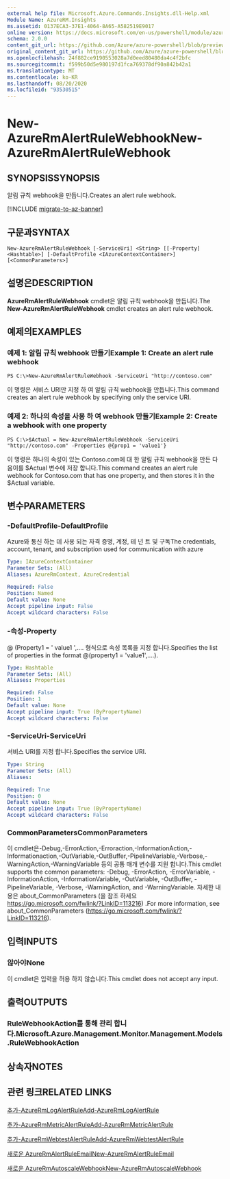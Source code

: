 ```yaml
---
external help file: Microsoft.Azure.Commands.Insights.dll-Help.xml
Module Name: AzureRM.Insights
ms.assetid: 0137ECA3-37E1-4064-8A65-A582519E9017
online version: https://docs.microsoft.com/en-us/powershell/module/azurerm.insights/new-azurermalertrulewebhook
schema: 2.0.0
content_git_url: https://github.com/Azure/azure-powershell/blob/preview/src/ResourceManager/Insights/Commands.Insights/help/New-AzureRmAlertRuleWebhook.md
original_content_git_url: https://github.com/Azure/azure-powershell/blob/preview/src/ResourceManager/Insights/Commands.Insights/help/New-AzureRmAlertRuleWebhook.md
ms.openlocfilehash: 24f882ce9190553028a7d0eed80480da4c4f2bfc
ms.sourcegitcommit: f599b50d5e980197d1fca769378df90a842b42a1
ms.translationtype: MT
ms.contentlocale: ko-KR
ms.lasthandoff: 08/20/2020
ms.locfileid: "93530515"
---
```

# <span data-ttu-id="3af03-101">New-AzureRmAlertRuleWebhook</span><span class="sxs-lookup"><span data-stu-id="3af03-101">New-AzureRmAlertRuleWebhook</span></span>

## <span data-ttu-id="3af03-102">SYNOPSIS</span><span class="sxs-lookup"><span data-stu-id="3af03-102">SYNOPSIS</span></span>
<span data-ttu-id="3af03-103">알림 규칙 webhook을 만듭니다.</span><span class="sxs-lookup"><span data-stu-id="3af03-103">Creates an alert rule webhook.</span></span>

[!INCLUDE [migrate-to-az-banner](../../includes/migrate-to-az-banner.md)]

## <span data-ttu-id="3af03-104">구문과</span><span class="sxs-lookup"><span data-stu-id="3af03-104">SYNTAX</span></span>

```
New-AzureRmAlertRuleWebhook [-ServiceUri] <String> [[-Property] <Hashtable>] [-DefaultProfile <IAzureContextContainer>] [<CommonParameters>]
```

## <span data-ttu-id="3af03-105">설명은</span><span class="sxs-lookup"><span data-stu-id="3af03-105">DESCRIPTION</span></span>
<span data-ttu-id="3af03-106">**AzureRmAlertRuleWebhook** cmdlet은 알림 규칙 webhook을 만듭니다.</span><span class="sxs-lookup"><span data-stu-id="3af03-106">The **New-AzureRmAlertRuleWebhook** cmdlet creates an alert rule webhook.</span></span>

## <span data-ttu-id="3af03-107">예제의</span><span class="sxs-lookup"><span data-stu-id="3af03-107">EXAMPLES</span></span>

### <span data-ttu-id="3af03-108">예제 1: 알림 규칙 webhook 만들기</span><span class="sxs-lookup"><span data-stu-id="3af03-108">Example 1: Create an alert rule webhook</span></span>
```
PS C:\>New-AzureRmAlertRuleWebhook -ServiceUri "http://contoso.com"
```

<span data-ttu-id="3af03-109">이 명령은 서비스 URI만 지정 하 여 알림 규칙 webhook을 만듭니다.</span><span class="sxs-lookup"><span data-stu-id="3af03-109">This command creates an alert rule webhook by specifying only the service URI.</span></span>

### <span data-ttu-id="3af03-110">예제 2: 하나의 속성을 사용 하 여 webhook 만들기</span><span class="sxs-lookup"><span data-stu-id="3af03-110">Example 2: Create a webhook with one property</span></span>
```
PS C:\>$Actual = New-AzureRmAlertRuleWebhook -ServiceUri "http://contoso.com" -Properties @{prop1 = 'value1'}
```

<span data-ttu-id="3af03-111">이 명령은 하나의 속성이 있는 Contoso.com에 대 한 알림 규칙 webhook을 만든 다음이를 $Actual 변수에 저장 합니다.</span><span class="sxs-lookup"><span data-stu-id="3af03-111">This command creates an alert rule webhook for Contoso.com that has one property, and then stores it in the $Actual variable.</span></span>

## <span data-ttu-id="3af03-112">변수</span><span class="sxs-lookup"><span data-stu-id="3af03-112">PARAMETERS</span></span>

### <span data-ttu-id="3af03-113">-DefaultProfile</span><span class="sxs-lookup"><span data-stu-id="3af03-113">-DefaultProfile</span></span>
<span data-ttu-id="3af03-114">Azure와 통신 하는 데 사용 되는 자격 증명, 계정, 테 넌 트 및 구독</span><span class="sxs-lookup"><span data-stu-id="3af03-114">The credentials, account, tenant, and subscription used for communication with azure</span></span>

```yaml
Type: IAzureContextContainer
Parameter Sets: (All)
Aliases: AzureRmContext, AzureCredential

Required: False
Position: Named
Default value: None
Accept pipeline input: False
Accept wildcard characters: False
```

### <span data-ttu-id="3af03-115">-속성</span><span class="sxs-lookup"><span data-stu-id="3af03-115">-Property</span></span>
<span data-ttu-id="3af03-116">@ (Property1 = ' value1 ',.... 형식으로 속성 목록을 지정 합니다.</span><span class="sxs-lookup"><span data-stu-id="3af03-116">Specifies the list of properties in the format @(property1 = 'value1',....).</span></span>

```yaml
Type: Hashtable
Parameter Sets: (All)
Aliases: Properties

Required: False
Position: 1
Default value: None
Accept pipeline input: True (ByPropertyName)
Accept wildcard characters: False
```

### <span data-ttu-id="3af03-117">-ServiceUri</span><span class="sxs-lookup"><span data-stu-id="3af03-117">-ServiceUri</span></span>
<span data-ttu-id="3af03-118">서비스 URI를 지정 합니다.</span><span class="sxs-lookup"><span data-stu-id="3af03-118">Specifies the service URI.</span></span>

```yaml
Type: String
Parameter Sets: (All)
Aliases: 

Required: True
Position: 0
Default value: None
Accept pipeline input: True (ByPropertyName)
Accept wildcard characters: False
```

### <span data-ttu-id="3af03-119">CommonParameters</span><span class="sxs-lookup"><span data-stu-id="3af03-119">CommonParameters</span></span>
<span data-ttu-id="3af03-120">이 cmdlet은-Debug,-ErrorAction,-Erroraction,-InformationAction,-Informationaction,-OutVariable,-OutBuffer,-PipelineVariable,-Verbose,-WarningAction,-WarningVariable 등의 공통 매개 변수를 지원 합니다.</span><span class="sxs-lookup"><span data-stu-id="3af03-120">This cmdlet supports the common parameters: -Debug, -ErrorAction, -ErrorVariable, -InformationAction, -InformationVariable, -OutVariable, -OutBuffer, -PipelineVariable, -Verbose, -WarningAction, and -WarningVariable.</span></span> <span data-ttu-id="3af03-121">자세한 내용은 about_CommonParameters (을 참조 하세요 https://go.microsoft.com/fwlink/?LinkID=113216) .</span><span class="sxs-lookup"><span data-stu-id="3af03-121">For more information, see about_CommonParameters (https://go.microsoft.com/fwlink/?LinkID=113216).</span></span>

## <span data-ttu-id="3af03-122">입력</span><span class="sxs-lookup"><span data-stu-id="3af03-122">INPUTS</span></span>

### <span data-ttu-id="3af03-123">않아야</span><span class="sxs-lookup"><span data-stu-id="3af03-123">None</span></span>
<span data-ttu-id="3af03-124">이 cmdlet은 입력을 허용 하지 않습니다.</span><span class="sxs-lookup"><span data-stu-id="3af03-124">This cmdlet does not accept any input.</span></span>

## <span data-ttu-id="3af03-125">출력</span><span class="sxs-lookup"><span data-stu-id="3af03-125">OUTPUTS</span></span>

### <span data-ttu-id="3af03-126">RuleWebhookAction를 통해 관리 합니다.</span><span class="sxs-lookup"><span data-stu-id="3af03-126">Microsoft.Azure.Management.Monitor.Management.Models.RuleWebhookAction</span></span>

## <span data-ttu-id="3af03-127">상속자</span><span class="sxs-lookup"><span data-stu-id="3af03-127">NOTES</span></span>

## <span data-ttu-id="3af03-128">관련 링크</span><span class="sxs-lookup"><span data-stu-id="3af03-128">RELATED LINKS</span></span>

[<span data-ttu-id="3af03-129">추가-AzureRmLogAlertRule</span><span class="sxs-lookup"><span data-stu-id="3af03-129">Add-AzureRmLogAlertRule</span></span>](./Add-AzureRmLogAlertRule.md)

[<span data-ttu-id="3af03-130">추가-AzureRmMetricAlertRule</span><span class="sxs-lookup"><span data-stu-id="3af03-130">Add-AzureRmMetricAlertRule</span></span>](./Add-AzureRmMetricAlertRule.md)

[<span data-ttu-id="3af03-131">추가-AzureRmWebtestAlertRule</span><span class="sxs-lookup"><span data-stu-id="3af03-131">Add-AzureRmWebtestAlertRule</span></span>](./Add-AzureRmWebtestAlertRule.md)

[<span data-ttu-id="3af03-132">새로운 AzureRmAlertRuleEmail</span><span class="sxs-lookup"><span data-stu-id="3af03-132">New-AzureRmAlertRuleEmail</span></span>](./New-AzureRmAlertRuleEmail.md)

[<span data-ttu-id="3af03-133">새로운 AzureRmAutoscaleWebhook</span><span class="sxs-lookup"><span data-stu-id="3af03-133">New-AzureRmAutoscaleWebhook</span></span>](./New-AzureRmAutoscaleWebhook.md)


